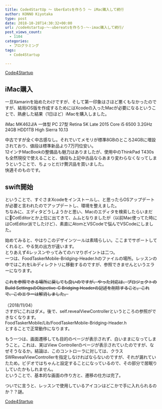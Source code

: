 ```yaml
---
title: Code4StartUp ～ UberEatsを作ろう ～ iMac購入して続行
author: KONNO Kiyotaka
type: post
date: 2018-10-28T14:30:32+00:00
url: /code4startup-～-ubereatsを作ろう-～-imac購入して続行/
post_views_count:
  - 1104
categories:
  - プログラミング
tags:
  - Code4Startup

---
```

<a href="https://code4startup.com/?ref=kiyotakakonno" target="_blank" rel="noopener">Code4Startup</a>

## iMac購入

一旦Xamarinを始めたわけですが、そして第一印象はさほど悪くもなかったのですが、結局iOS版を作成するためにはXcodeの入ったMacが必要になるということで、熟慮した結果（1日ほど）iMacを購入しました。

iMac MK462J/A 一体型 PC 27型 Retina 5K Late 2015 Core i5 6500 3.2GHz 24GB HDD1TB High Sierra 10.13

中古ですが全く中古感なし。それでいてメモリが標準8GBのところ24GBに増設されており、値段は標準新品より7万円位安い。  
12インチMacBookの整備品も魅力はありましたが、使用中のThinkPad T430sも全然現役で使えることと、値段も上記中古品ならあまり変わらなくなってしまうということで、ちょっとだけ贅沢品を買いました。  
快適そのものです。

## swift開始

ということで、すぐさまXcodeをインストールし、と思ったらOSアップデートが必要と言われたのでアップデートし、環境を整えました。  
ちなみに、エディタどうしようかと思い、Macのエディタを検索したらいまだにCotEditorとか上位に出てきて、ムムとなりましたが（以前Mac使ってた時にはCotEditor派でしたけど）、素直にAtomとVSCodeで悩んでVSCodeにしました。

始めてみると、やはりこのデザインツールは素晴らしい。ここまでサポートしてくれると、やる気の出方が違います。  
とりあえず4レッスンやってみてのハマりポイントは二つ。  
一つは、FoodTaskerMobile-Bridging-Header.hのファイルの場所。レッスンの中ではこれをLibディレクトリに移動するのですが、参照できませんというエラーになります。  
<del><br /> これを参照できる場所に戻しても良いのですが、やった対応は、プロジェクトのBuild SettingsのObjective-C Bridging Headerの記述を削除すること。これで、このエラーは解消しました。<br /> </del>  
（2018/11/04）  
さすがにこれはダメ。後で、self.revealViewControllerというところの参照ができなくなります。  
FoodTaskerMobile/Lib/FoodTaskerMobile-Bridging-Header.h  
とすることで正常動作になります。

もう一つは、画面遷移しても目的のページが表示されず、白いままになってしまうこと。これは、実はView Controllerのページが表示されていたのですが、なぜそうなるか。結論は、このコントローラに対しては、クラスSWRevealViewControllerを指定しなければならないのですが、それが漏れていたため。ビデオではちゃんと設定することになっているので、その部分で居眠りしていたかもしれません。  
ということで、基本的な画面の作り方と、遷移の仕方は完了。

ついでに言うと、レッスンで使用しているアイコンはどこかで手に入れられるのか？？謎。

<div>
  <a href="https://code4startup.com/?ref=kiyotakakonno" target="_blank" rel="noopener">Code4Startup</a>
</div>

<div>
</div>